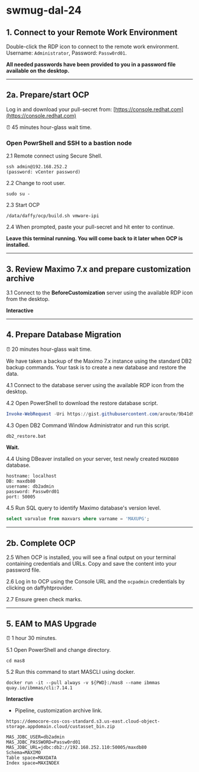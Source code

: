 # swmug-dal-24



## 1. Connect to your Remote Work Environment

Double-click the RDP icon to connect to the remote work environment. Username: `Administrator`, Password: `Passw0rd01`.

**All needed passwords have been provided to you in a password file available on the desktop.**

---

## 2a. Prepare/start OCP

Log in and download your pull-secret from: [https://console.redhat.com](https://console.redhat.com)

⏰ 45 minutes hour-glass wait time.

### Open PowrShell and SSH to a bastion node

2.1 Remote connect using Secure Shell.
```shell
ssh admin@192.168.252.2
(password: vCenter password)
```
2.2 Change to root user.
```shell
sudo su -
```
2.3 Start OCP
```shell
/data/daffy/ocp/build.sh vmware-ipi
```
2.4 When prompted, paste your pull-secret and hit enter to continue.

**Leave this terminal running. You will come back to it later when OCP is installed.**

---

## 3. Review Maximo 7.x and prepare customization archive

3.1 Connect to the **BeforeCustomization** server using the available RDP icon from the desktop.

**Interactive**

---

## 4. Prepare Database Migration

⏰ 20 minutes hour-glass wait time.

We have taken a backup of the Maximo 7.x instance using the standard DB2 backup commands. Your task is to create a new database and restore the data.

4.1 Connect to the database server using the available RDP icon from the desktop.

4.2 Open PowerShell to download the restore database script.
```powershell
Invoke-WebRequest -Uri https://gist.githubusercontent.com/aroute/9b41d9cb6e6cd3af341deedcc006bf2a/raw/6039688f10361a614ae3ec40d32bf7d1eb6f16fb/db2_restore.bat -OutFile C:\IBM\SQLLIB\BIN\db2_restore.bat
```
4.3 Open DB2 Command Window Administrator and run this script.
```bat
db2_restore.bat
```

**Wait.**

4.4 Using DBeaver installed on your server, test newly created `MAXDB80` database.
```
hostname: localhost
DB: maxdb80
username: db2admin
password: Passw0rd01
port: 50005
```
4.5 Run SQL query to identify Maximo database's version level.
```sql
select varvalue from maxvars where varname = 'MAXUPG';
```

---

## 2b. Complete OCP

2.5 When OCP is installed, you will see a final output on your terminal containing credentials and URLs. Copy and save the content into your password file.

2.6 Log in to OCP using the Console URL and the `ocpadmin` credentials by clicking on daffyhtprovider.

2.7 Ensure green check marks.

---

## 5. EAM to MAS Upgrade

⏰ 1 hour 30 minutes.

5.1 Open PowerShell and change directory.
```shell
cd mas8
```

5.2 Run this command to start MASCLI using docker.
```shell
docker run -it --pull always -v ${PWD}:/mas8 --name ibmmas quay.io/ibmmas/cli:7.14.1
```

**Interactive**

- Pipeline, customization archive link.
```
https://democore-cos-cos-standard.s3.us-east.cloud-object-storage.appdomain.cloud/custasset_bin.zip
```
```
MAS_JDBC_USER=db2admin
MAS_JDBC_PASSWORD=Passw0rd01
MAS_JDBC_URL=jdbc:db2://192.168.252.110:50005/maxdb80
Schema=MAXIMO
Table space=MAXDATA
Index space=MAXINDEX
```
